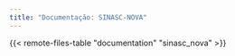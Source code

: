 ```yaml
---
title: "Documentação: SINASC-NOVA"
---
```


{{< remote-files-table "documentation" "sinasc_nova" >}}
